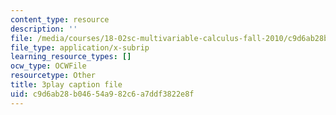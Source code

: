 ```yaml
---
content_type: resource
description: ''
file: /media/courses/18-02sc-multivariable-calculus-fall-2010/c9d6ab28b04654a982c6a7ddf3822e8f_u9YrIxLZJ6s.vtt
file_type: application/x-subrip
learning_resource_types: []
ocw_type: OCWFile
resourcetype: Other
title: 3play caption file
uid: c9d6ab28-b046-54a9-82c6-a7ddf3822e8f
---
```

